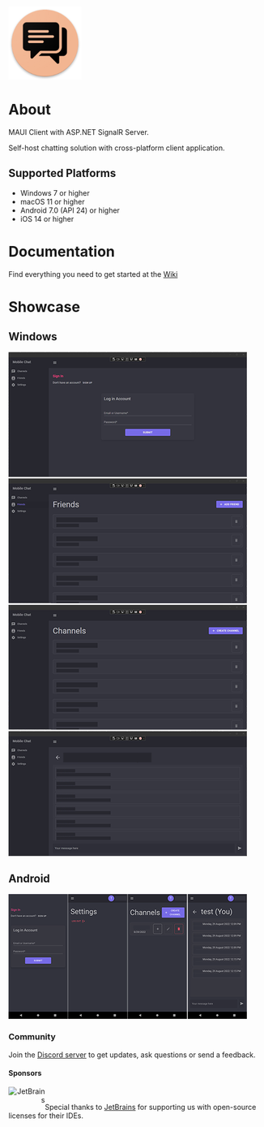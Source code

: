 ![Xamarin Chat SignalR Icon](docs/icon.png)

# About
MAUI Client with ASP.NET SignalR Server.

Self-host chatting solution with cross-platform client application.

## Supported Platforms
- Windows 7 or higher
- macOS 11 or higher
- Android 7.0 (API 24) or higher
- iOS 14 or higher

# Documentation
Find everything you need to get started at the [Wiki](https://github.com/jihadkhawaja/MobileChat/wiki/MAUI)

# Showcase

## Windows
![Xamarin Chat SignalR Icon](docs/mobilechat_1_auth.png)
![Xamarin Chat SignalR Icon](docs/mobilechat_1_friends.png)
![Xamarin Chat SignalR Icon](docs/mobilechat_1_channels.png)
![Xamarin Chat SignalR Icon](docs/mobilechat_1_channel.png)

## Android
![Xamarin Chat SignalR Icon](docs/mobilechat_android.png)

### Community
Join the [Discord server](https://discord.gg/9KMAM2RKVC) to get updates, ask questions or send a feedback.

#### Sponsors

<div>
    <a href="https://www.jetbrains.com/" align="right"><img src="https://resources.jetbrains.com/storage/products/company/brand/logos/jb_beam.svg" alt="JetBrains" class="logo-footer" width="72" align="left">
    <a>
    <br/>
        
Special thanks to [JetBrains](https://jb.gg/OpenSourceSupport) for supporting us with open-source licenses for their IDEs. </a>
</div>
